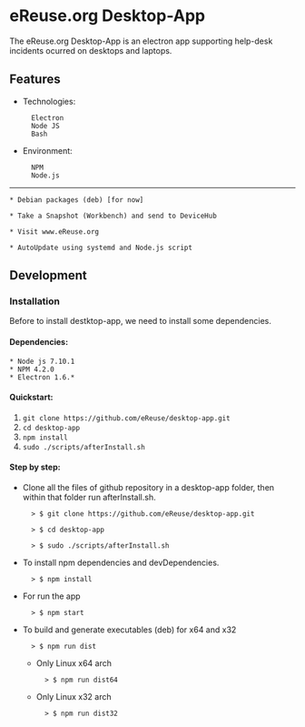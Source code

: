 # eReuse.org Desktop-App

The eReuse.org Desktop-App is an electron app supporting help-desk incidents ocurred on desktops and laptops.


## Features


+ Technologies:

        Electron
        Node JS
        Bash

+ Environment:

        NPM
        Node.js

-----------------------------------------------------

    * Debian packages (deb) [for now]

    * Take a Snapshot (Workbench) and send to DeviceHub

    * Visit www.eReuse.org

    * AutoUpdate using systemd and Node.js script

## Development

### Installation

Before to install destktop-app, we need to install some dependencies.

#### Dependencies:

    * Node js 7.10.1
    * NPM 4.2.0
    * Electron 1.6.*

#### Quickstart:

1. `git clone https://github.com/eReuse/desktop-app.git`
2. `cd desktop-app`
3. `npm install`
4. `sudo ./scripts/afterInstall.sh`

#### Step by step:

+ Clone all the files of github repository in a desktop-app folder, then
  within that folder run afterInstall.sh.

        > $ git clone https://github.com/eReuse/desktop-app.git

        > $ cd desktop-app

        > $ sudo ./scripts/afterInstall.sh

* To install npm dependencies and devDependencies.

        > $ npm install

* For run the app

        > $ npm start

* To build and generate executables (deb) for x64 and x32

        > $ npm run dist

    - Only Linux x64 arch

            > $ npm run dist64

    - Only Linux x32 arch

            > $ npm run dist32

###